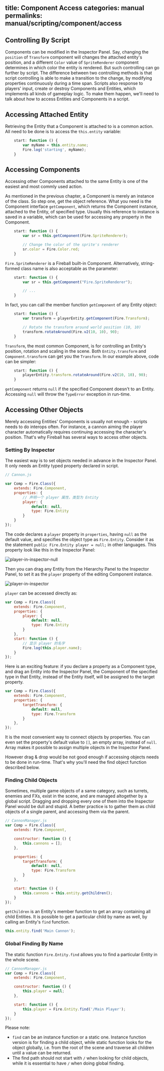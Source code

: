 title: Component Access
categories: manual
permalinks: manual/scripting/component/access
---

## Controlling By Script

Components can be modified in the Inspector Panel. Say, changing the `position` of `Transform` component will changes the attached entity's position, and a different `Color` value of `SpriteRenderer` component determines in which color the entity is rendered. But such controlling can go further by script. The difference between two controlling methods is that script controlling is able to make a transition to the change, by modifying properties continuously during a time span. Scripts also response to players' input, create or destroy Components and Entities, which implements all kinds of gameplay logic.
To make them happen, we'll need to talk about how to access Entities and Components in a script.

## Accessing Attached Entity
Retrieving the Entity that a Component is attached to is a common action. All need to be done is to access the `this.entity` variable:

```js
    start: function () {
        var myName = this.entity.name;
        Fire.log('starting', myName);
    }
```

## Accessing Components

Accessing other Components attached to the same Entity is one of the easiest and most commly used action.

As mentioned in the previous chapter, a Component is merely an instance of the class. So step one, get the object reference. What you need is the Component interface `getComponent`, which returns the Component instance, attached to the Entity, of specified type. Usually this reference to instance is saved in a variable, which can be used for accessing any property in the Component.

```js
    start: function () {
        var sr = this.getComponent(Fire.SpriteRenderer);

        // Change the color of the sprite's renderer
        sr.color = Fire.Color.red;
    }
```

`Fire.SpriteRenderer` is a Fireball built-in Component. Alternatively, string-formed class name is also acceptable as the parameter:

```js
    start: function () {
        var sr = this.getComponent("Fire.SpriteRenderer");

        // ...
    }
```

In fact, you can call the member function `getComponent` of any Entity object:

```js
    start: function () {
        var transform = playerEntity.getComponent(Fire.Transform);

        // Rotate the transform around world position (10, 10)
        transform.rotateAround(Fire.v2(10, 10), 90);
    }
```

`Transform`, the most common Component, is for controlling an Entity's position, rotation and scaling in the scene. Both `Entity.transform` and `Component.transform` can get you the `Transform`. In our example above, code can be simpler:

```js
    start: function () {
        playerEntity.transform.rotateAround(Fire.v2(10, 10), 90);
    }
```

`getComponent` returns `null` if the specified Component doesn't to an Entity. Accessing `null` will throw the `TypeError` exception in run-time.

## Accessing Other Objects

Merely accessing Entities' Components is usually not enough - scripts needs to do interops often. For instance, a cannon aiming the player character automatically requires continuing accessing the character's position. That's why Fireball has several ways to access other objects.

### Setting By Inspector

The easiest way is to set objects needed in advance in the Inspector Panel. It only needs an Entity typed property declared in script.

```js
// Cannon.js

var Comp = Fire.Class({
    extends: Fire.Component,
    properties: {
        // 声明一个 player 属性，类型为 Entity
        player: {
            default: null,
            type: Fire.Entity
        }
    }
});
```

The code declares a `player` property in `properties`, having `null` as the default value, and specifies the object type as `Fire.Entity`. Consider it as the statement `public Fire.Entity player = null;` in other languages. This property look like this in the Inspector Panel:

![player-in-inspector-null](/manual/scripting/component/access/player-in-inspector-null.png)

Then you can drag any Entity from the Hierarchy Panel to the Inspector Panel, to set it as the `player` property of the editing Component instance.

![player-in-inspector](/manual/scripting/component/access/player-in-inspector.png)

`player` can be accessed directly as:

```js
var Comp = Fire.Class({
    extends: Fire.Component,
    properties: {
        player: {
            default: null,
            type: Fire.Entity
        }
    },
    start: function () {
        // 显示 player 的名字
        Fire.log(this.player.name);
    }
});
```

Here is an exciting feature: if you declare a property as a Component type, and drag an Entity into the Inspector Panel, the Component of the specified type in that Entity, instead of the Entity itself, will be assigned to the target property.

```js
var Comp = Fire.Class({
    extends: Fire.Component,
    properties: {
        targetTransform: {
            default: null,
            type: Fire.Transform
        }
    },
});
```

It is the most convenient way to connect objects by properties. You can even set the property's default value to `[]`, an empty array, instead of `null`. Array makes it possible to assign multiple objects in the Inspector Panel.

However drag & drop would be not good enough if accessing objects needs to be done in run-time. That's why you'll need the find object function described below.

### Finding Child Objects

Sometimes, multiple game objects of a same category, such as turrets, enemies and FXs, exist in the scene, and are managed altogether by a global script. Dragging and dropping every one of them into the Inspector Panel would be dull and stupid. A better practice is to gather them as child objects of a single parent, and accessing them via the parent.

```js
// CannonManager.js
var Comp = Fire.Class({
    extends: Fire.Component,

    constructor: function () {
        this.cannons = [];
    },

    properties: {
        targetTransform: {
            default: null,
            type: Fire.Transform
        }
    },

    start: function () {
        this.cannons = this.entity.getChildren();
    }
});
```

`getChildren` is an Entity's member function to get an array containing all child Entities.
It is possible to get a particular child by name as well, by calling an Entity's `find` function.

```js
this.entity.find('Main Cannon');
```

### Global Finding By Name

The static function `Fire.Entity.find` allows you to find a particular Entity in the whole scene.

```js
// CannonManager.js
var Comp = Fire.Class({
    extends: Fire.Component,

    constructor: function () {
        this.player = null;
    },

    start: function () {
        this.player = Fire.Entity.find('/Main Player');
    }
});
```

Please note:
- `find` can be an instance function or a static one. Instance function version is for finding a child object, while static function looks for the object globally, i.e. from the root of the scene and traverse all children until a value can be returned.
- The find path should not start with `/` when looking for child objects, while it is essential to have `/` when doing global finding.
